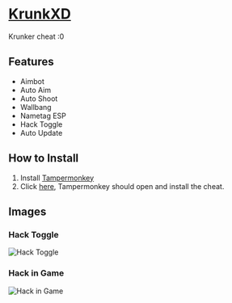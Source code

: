 # [KrunkXD](https://github.com/DogeyVibe/KrunkXD)
Krunker cheat :0

## Features
* Aimbot
* Auto Aim
* Auto Shoot
* Wallbang
* Nametag ESP
* Hack Toggle
* Auto Update

## How to Install
1. Install [Tampermonkey](https://www.tampermonkey.net/)
2. Click [here](https://github.com/DogeyVibe/KrunkXD/raw/main/KrunkXD.user.js), Tampermonkey should open and install the cheat.

## Images
### Hack Toggle
![Hack Toggle](https://media.discordapp.net/attachments/777610670773501982/777611001646153748/Screen_Shot_2020-11-15_at_11.08.27_AM.png)
### Hack in Game
![Hack in Game](https://media.discordapp.net/attachments/777610670773501982/777612358146850816/Screen_Shot_2020-11-15_at_11.13.29_AM.png?width=982&height=480)
